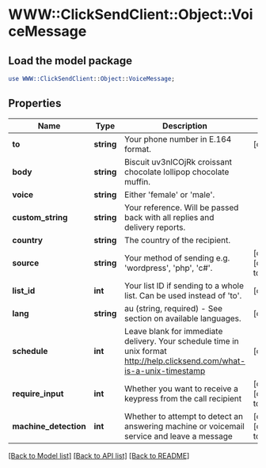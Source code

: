 # WWW::ClickSendClient::Object::VoiceMessage

## Load the model package
```perl
use WWW::ClickSendClient::Object::VoiceMessage;
```

## Properties
Name | Type | Description | Notes
------------ | ------------- | ------------- | -------------
**to** | **string** | Your phone number in E.164 format. | [optional] 
**body** | **string** | Biscuit uv3nlCOjRk croissant chocolate lollipop chocolate muffin. | 
**voice** | **string** | Either &#39;female&#39; or &#39;male&#39;. | 
**custom_string** | **string** | Your reference. Will be passed back with all replies and delivery reports. | 
**country** | **string** | The country of the recipient. | 
**source** | **string** | Your method of sending e.g. &#39;wordpress&#39;, &#39;php&#39;, &#39;c#&#39;. | [optional] [default to &#39;sdk&#39;]
**list_id** | **int** | Your list ID if sending to a whole list. Can be used instead of &#39;to&#39;. | [optional] 
**lang** | **string** | au (string, required) - See section on available languages. | [optional] 
**schedule** | **int** | Leave blank for immediate delivery. Your schedule time in unix format http://help.clicksend.com/what-is-a-unix-timestamp | [optional] 
**require_input** | **int** | Whether you want to receive a keypress from the call recipient | [optional] [default to 0]
**machine_detection** | **int** | Whether to attempt to detect an answering machine or voicemail service and leave a message | [optional] [default to 0]

[[Back to Model list]](../README.md#documentation-for-models) [[Back to API list]](../README.md#documentation-for-api-endpoints) [[Back to README]](../README.md)


